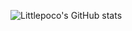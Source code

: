 ![Littlepoco's GitHub stats](https://github-readme-stats.vercel.app/api?username=littlepoco&count_private=true&show_icons=true&theme=vue)
